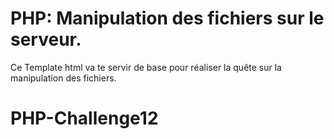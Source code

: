 # PHP: Manipulation des fichiers sur le serveur.

Ce Template html va te servir de base pour réaliser la quête sur la manipulation des fichiers.
# PHP-Challenge12
